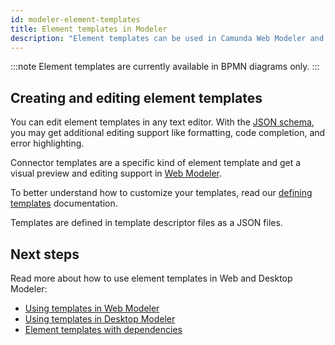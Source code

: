 ```yaml
---
id: modeler-element-templates
title: Element templates in Modeler
description: "Element templates can be used in Camunda Web Modeler and Desktop Modeler."
---
```


:::note
Element templates are currently available in BPMN diagrams only.
:::

## Creating and editing element templates

You can edit element templates in any text editor. With the [JSON schema](defining-templates.md#json-schema-compatibility), you may get additional editing support like formatting, code completion, and error highlighting.

Connector templates are a specific kind of element template and get a visual preview and editing support in [Web Modeler](/components/connectors/manage-connector-templates.md).

To better understand how to customize your templates, read our [defining templates](./defining-templates.md) documentation.

Templates are defined in template descriptor files as a JSON files.

## Next steps

Read more about how to use element templates in Web and Desktop Modeler:

- [Using templates in Web Modeler](/components/modeler/web-modeler/element-templates/using-templates.md)
- [Using templates in Desktop Modeler](/components/modeler/desktop-modeler/element-templates/using-templates.md)
- [Element templates with dependencies](./element-template-with-dependencies.md)
